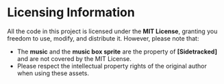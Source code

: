 # Licensing Information

All the code in this project is licensed under the **MIT License**, granting you freedom to use, modify, and distribute it. However, please note that:

- The **music** and the **music box sprite** are the property of **[Sidetracked]** and are not covered by the MIT License.  
- Please respect the intellectual property rights of the original author when using these assets.
